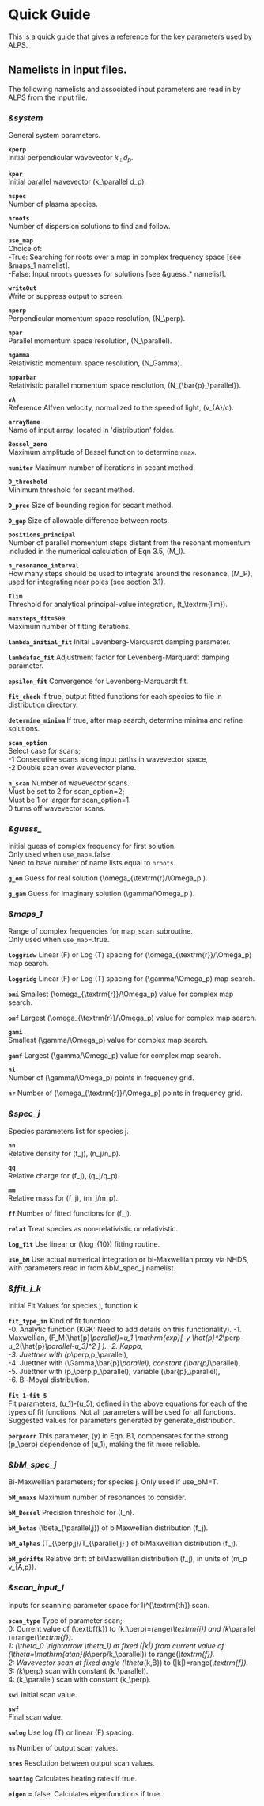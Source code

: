 # Quick Guide

This is a quick guide that gives a reference for the key parameters used by ALPS.

## Namelists in input files.

The following namelists and associated input parameters are read in by ALPS from the input file.

### *&system*  
General system parameters.

**`kperp`**  
Initial perpendicular wavevector $k_\perp d_p$.

**`kpar`**  
Initial parallel wavevector \(k_\parallel d_p\).

**`nspec`**   
Number of plasma species.

**`nroots`**   
Number of dispersion solutions to find and follow.

**`use_map`**   
Choice of:  
    -True: Searching for roots over a map in complex frequency space [see &maps_1 namelist].  
    -False: Input `nroots` guesses for solutions [see &guess_* namelist].

**`writeOut`**  
Write or suppress output to screen.

**`nperp`**  
Perpendicular momentum space resolution, \(N_\perp\).

**`npar`**  
Parallel momentum space resolution, \(N_\parallel\).

**`ngamma`**  
Relativistic momentum space resolution, \(N_Gamma\).

**`npparbar`**  
Relativistic parallel momentum space resolution, \(N_{\bar{p}_\parallel}\).

**`vA`**  
Reference Alfven velocity, normalized to the speed of light, \(v_{A}/c\).

**`arrayName`**  
Name of input array, located in 'distribution' folder.

**`Bessel_zero`**  
Maximum amplitude of Bessel function to determine `nmax`.

**`numiter`**
Maximum number of iterations in secant method.

**`D_threshold`**  
Minimum threshold for secant method.

**`D_prec`**
Size of bounding region for secant method.

**`D_gap`**
Size of allowable difference between roots.

**`positions_principal`**  
Number of parallel momentum steps distant from the resonant momentum
included in the numerical calculation of Eqn 3.5, \(M_I\).

**`n_resonance_interval`**  
How many steps should be used to integrate around the resonance,
\(M_P\), used for integrating near poles (see section 3.1).

**`Tlim`**  
Threshold for analytical principal-value integration, \(t_\textrm{lim}\).

**`maxsteps_fit=500`**  
Maximum number of fitting iterations.

**`lambda_initial_fit`**
Inital Levenberg-Marquardt damping parameter.

**`lambdafac_fit`**
Adjustment factor for Levenberg-Marquardt damping parameter.

**`epsilon_fit`**
Convergence for Levenberg-Marquardt fit.

**`fit_check`**
If true, output fitted functions for each species to file in distribution directory.

**`determine_minima`**
If true, after map search, determine minima and refine solutions.

**`scan_option`**  
Select case for scans;  
  -1 Consecutive scans along input paths in wavevector space,  
  -2 Double scan over wavevector plane.
  
**`n_scan`**
Number of wavevector scans.  
Must be set to 2 for scan_option=2;  
Must be 1 or larger for scan_option=1.  
0 turns off wavevector scans.


### *&guess_*  
Initial guess of complex frequency for first solution.  
Only used when `use_map`=.false.  
Need to have number of name lists equal to `nroots`.

**`g_om`**
Guess for real solution \(\omega_{\textrm{r}/\Omega_p \).

**`g_gam`**
Guess for imaginary solution \(\gamma/\Omega_p \).


### *&maps_1*  
Range of complex frequencies for map_scan subroutine.  
Only used when `use_map`=.true.

**`loggridw`**
Linear (F) or Log (T) spacing for \(\omega_{\textrm{r}}/\Omega_p\) map search.

**`loggridg`**
Linear (F) or Log (T) spacing for \(\gamma/\Omega_p\) map search.

**`omi`**
Smallest \(\omega_{\textrm{r}}/\Omega_p\) value for complex map search.

**`omf`**
Largest \(\omega_{\textrm{r}}/\Omega_p\) value for complex map search.

**`gami`**      
Smallest \(\gamma/\Omega_p\) value for complex map search.

**`gamf`**
Largest \(\gamma/\Omega_p\) value for complex map search.

**`ni`**  
Number of \(\gamma/\Omega_p\) points in frequency grid.

**`nr`**
Number of \(\omega_{\textrm{r}}/\Omega_p\) points in frequency grid.


### *&spec_j*  
Species parameters list for species j.

**`nn`**  
Relative density for \(f_j\), \(n_j/n_p\).

**`qq`**  
Relative charge for \(f_j\), \(q_j/q_p\).

**`mm`**  
Relative mass for \(f_j\), \(m_j/m_p\).

**`ff`**
Number of fitted functions for \(f_j\).

**`relat`**
Treat species as non-relativistic or relativistic.

**`log_fit`**
Use linear or \(\log_{10}\) fitting routine.

**`use_bM`**
Use actual numerical integration or bi-Maxwellian proxy via NHDS,
with parameters read in from &bM_spec_j namelist.


### *&ffit_j_k*
Initial Fit Values for species j, function k

**`fit_type_in`**
Kind of fit function:  
-0. Analytic function (KGK: Need to add details on this functionality).
-1. Maxwellian, \(F_M(\hat{p}_\parallel)=u_1
\mathrm{exp}[-y \hat{p}^2_\perp-u_2(\hat{p}_\parallel-u_3)^2 ] \).
-2. Kappa,  
-3. Juettner with \(p_\perp,p_\parallel\),  
-4. Juettner with \(\Gamma,\bar{p}_\parallel\), constant \(\bar{p}_\parallel\),  
-5. Juettner with \(p_\perp,p_\parallel\); variable \(\bar{p}_\parallel\),  
-6. Bi-Moyal distribution.

**`fit_1`-`fit_5`**  
Fit parameters, \(u_1\)-\(u_5\), defined in the above equations for each of the types of fit functions.
Not all parameters will be used for all functions.  
Suggested values for parameters generated by generate_distribution.

**`perpcorr`**
This parameter, \(y\) in Eqn. B1, compensates for the strong
\(p_\perp\) dependence of \(u_1\), making the fit more reliable.


### *&bM_spec_j*
Bi-Maxwellian parameters; for species j.
Only used if use_bM=T.

**`bM_nmaxs`**
Maximum number of resonances to consider.

**`bM_Bessel`**
Precision threshold for \(I_n\).

**`bM_betas`**
\(\beta_{\parallel,j}\) of biMaxwellian distribution \(f_j\).

**`bM_alphas`**
\(T_{\perp,j}/T_{\parallel,j} \) of biMaxwellian distribution \(f_j\).

**`bM_pdrifts`**
Relative drift of biMaxwellian distribution \(f_j\),
in units of \(m_p v_{A,p}\).


### *&scan_input_l*
Inputs for scanning parameter space for l\(^{\textrm{th}\) scan.  

**`scan_type`**
Type of parameter scan;  
0: Current value of \(\textbf{k}\) to
 \(k_\perp\)=range\(_\textrm{i}\) and \(k_\parallel \)=range\(_\textrm{f}\).   
1: \(\theta_0 \rightarrow \theta_1\) at fixed \(|k|\)
 from current value of \(\theta=\mathrm{atan}(k_\perp/k_\parallel)\)
 to range\(_\textrm{f}\).  
2: Wavevector scan at fixed angle \(\theta_{k,B}\) to \(|k|\)=range\(_\textrm{f}\).  
3: \(k_\perp\) scan with constant \(k_\parallel\).  
4: \(k_\parallel\) scan with constant \(k_\perp\).  

**`swi`**
Initial scan value.

**`swf`**  
Final scan value.

**`swlog`**
Use log (T) or linear (F) spacing.

**`ns`**
Number of output scan values.

**`nres`**
Resolution between output scan values.

**`heating`**
Calculates heating rates if true.

**`eigen`**  =.false.
Calculates eigenfunctions if true.     




